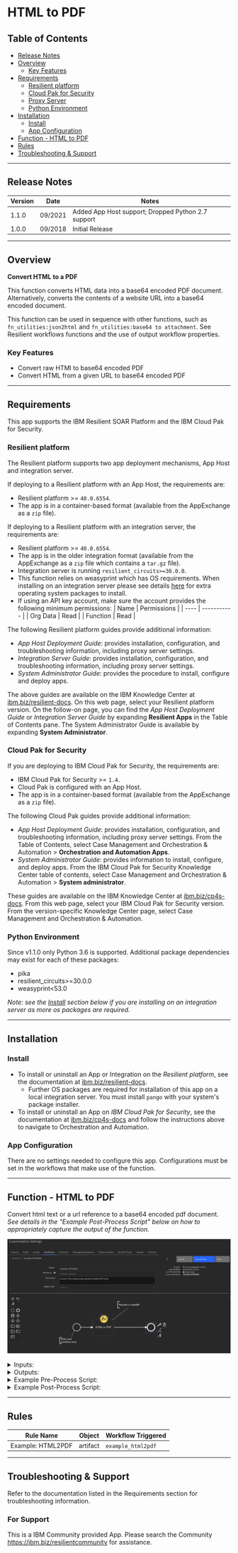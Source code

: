 <!--
  This README.md is generated by running:
  "resilient-sdk docgen -p fn_html2pdf"

  It is best edited using a Text Editor with a Markdown Previewer. VS Code
  is a good example. Checkout https://guides.github.com/features/mastering-markdown/
  for tips on writing with Markdown

  If you make manual edits and run docgen again, a .bak file will be created

  Store any screenshots in the "doc/screenshots" directory and reference them like:
  ![screenshot: screenshot_1](./screenshots/screenshot_1.png)

  NOTE: If your app is available in the container-format only, there is no need to mention the integration server in this readme.
-->

# HTML to PDF

## Table of Contents
- [Release Notes](#release-notes)
- [Overview](#overview)
  - [Key Features](#key-features)
- [Requirements](#requirements)
  - [Resilient platform](#resilient-platform)
  - [Cloud Pak for Security](#cloud-pak-for-security)
  - [Proxy Server](#proxy-server)
  - [Python Environment](#python-environment)
- [Installation](#installation)
  - [Install](#install)
  - [App Configuration](#app-configuration)
- [Function - HTML to PDF](#function---html-to-pdf)
- [Rules](#rules)
- [Troubleshooting & Support](#troubleshooting--support)
---

## Release Notes
<!--
  Specify all changes in this release. Do not remove the release
  notes of a previous release
-->
| Version | Date | Notes |
| ------- | ---- | ----- |
| 1.1.0 | 09/2021 | Added App Host support; Dropped Python 2.7 support
| 1.0.0 | 09/2018 | Initial Release |

---

## Overview
<!--
  Provide a high-level description of the function itself and its remote software or application.
  The text below is parsed from the "description" and "long_description" attributes in the setup.py file
-->
**Convert HTML to a PDF**

This function converts HTML data into a base64 encoded PDF document.
Alternatively, converts the contents of a website URL into a base64 encoded document.

This function can be used in sequence with other functions, such as `fn_utilities:json2html` and `fn_utilities:base64 to attachment`. See Resilient workflows functions and the use of output workflow properties.

### Key Features
<!--
  List the Key Features of the Integration
-->
* Convert raw HTMl to base64 encoded PDF
* Convert HTML from a given URL to base64 encoded PDF

---

## Requirements
<!--
  List any Requirements
-->
This app supports the IBM Resilient SOAR Platform and the IBM Cloud Pak for Security.

### Resilient platform
The Resilient platform supports two app deployment mechanisms, App Host and integration server.

If deploying to a Resilient platform with an App Host, the requirements are:
* Resilient platform >= `40.0.6554`.
* The app is in a container-based format (available from the AppExchange as a `zip` file).

If deploying to a Resilient platform with an integration server, the requirements are:
* Resilient platform >= `40.0.6554`.
* The app is in the older integration format (available from the AppExchange as a `zip` file which contains a `tar.gz` file).
* Integration server is running `resilient_circuits>=30.0.0`.
* This function relies on weasyprint which has OS requirements. When installing on an integration server please see details [here](https://doc.courtbouillon.org/weasyprint/stable/first_steps.html) for extra operating system packages to install.
* If using an API key account, make sure the account provides the following minimum permissions:
  | Name | Permissions |
  | ---- | ----------- |
  | Org Data | Read |
  | Function | Read |

The following Resilient platform guides provide additional information:
* _App Host Deployment Guide_: provides installation, configuration, and troubleshooting information, including proxy server settings.
* _Integration Server Guide_: provides installation, configuration, and troubleshooting information, including proxy server settings.
* _System Administrator Guide_: provides the procedure to install, configure and deploy apps.

The above guides are available on the IBM Knowledge Center at [ibm.biz/resilient-docs](https://ibm.biz/resilient-docs). On this web page, select your Resilient platform version. On the follow-on page, you can find the _App Host Deployment Guide_ or _Integration Server Guide_ by expanding **Resilient Apps** in the Table of Contents pane. The System Administrator Guide is available by expanding **System Administrator**.

### Cloud Pak for Security
If you are deploying to IBM Cloud Pak for Security, the requirements are:
* IBM Cloud Pak for Security >= `1.4`.
* Cloud Pak is configured with an App Host.
* The app is in a container-based format (available from the AppExchange as a `zip` file).

The following Cloud Pak guides provide additional information:
* _App Host Deployment Guide_: provides installation, configuration, and troubleshooting information, including proxy server settings. From the Table of Contents, select Case Management and Orchestration & Automation > **Orchestration and Automation Apps**.
* _System Administrator Guide_: provides information to install, configure, and deploy apps. From the IBM Cloud Pak for Security Knowledge Center table of contents, select Case Management and Orchestration & Automation > **System administrator**.

These guides are available on the IBM Knowledge Center at [ibm.biz/cp4s-docs](https://ibm.biz/cp4s-docs). From this web page, select your IBM Cloud Pak for Security version. From the version-specific Knowledge Center page, select Case Management and Orchestration & Automation.

### Python Environment
Since v1.1.0 only Python 3.6 is supported.
Additional package dependencies may exist for each of these packages:
* pika
* resilient_circuits>=30.0.0
* weasyprint<53.0

_Note: see the [Install](#install) section below if you are installing on an integration server as more os packages are required._

---

## Installation

### Install
* To install or uninstall an App or Integration on the _Resilient platform_, see the documentation at [ibm.biz/resilient-docs](https://ibm.biz/resilient-docs).
  * Further OS packages are required for installation of this app on a local integration server. You must install `pango` with your system's package installer.
* To install or uninstall an App on _IBM Cloud Pak for Security_, see the documentation at [ibm.biz/cp4s-docs](https://ibm.biz/cp4s-docs) and follow the instructions above to navigate to Orchestration and Automation.

### App Configuration
There are no settings needed to configure this app. Configurations must be set in the workflows that make use of the function.


---

## Function - HTML to PDF
Convert html text or a url reference to a base64 encoded pdf document. _See details in the "Example Post-Process Script" below on how to appropriately capture the output of the function._

 ![screenshot: fn-html-to-pdf ](./doc/screenshots/fn-html-to-pdf.png)

<details><summary>Inputs:</summary>
<p>

| Name | Type | Required | Example | Tooltip |
| ---- | :--: | :------: | ------- | ------- |
| `html2pdf_data` | `text` | Yes | `http://my_url.com` | specify either a html string or url reference |
| `html2pdf_data_type` | `text` | Yes | `URL` | the type of data passed, usually the artifact type. URL or URI are needed for webpage scaping |
| `html2pdf_stylesheet` | `text` | No | `@page { size: landscape; }* { font-family: Arial; font-size: small; }table { border-collapse: collapse; }table, th, td { border: 1px solid black; }` | css formatted stylesheet information to use when rendering PDF document |

</p>
</details>

<details><summary>Outputs:</summary>
<p>

```python
results = {
    'content': '<base64 encoded PDF data>'
}
```

</p>
</details>

<details><summary>Example Pre-Process Script:</summary>
<p>

```python
None
```

</p>
</details>

<details><summary>Example Post-Process Script:</summary>
<p>

```python
# results in base64. see output property 'content':
# results.content
# or use workflow properties, such as 'pdf', when using this function with another function such as utilities: base64 to attachment:
# inputs.base64content = workflow.properties.pdf.content
```

</p>
</details>

---





## Rules
| Rule Name | Object | Workflow Triggered |
| --------- | ------ | ------------------ |
| Example: HTML2PDF | artifact | `example_html2pdf` |

---

## Troubleshooting & Support
Refer to the documentation listed in the Requirements section for troubleshooting information.

### For Support
This is a IBM Community provided App. Please search the Community https://ibm.biz/resilientcommunity for assistance.
